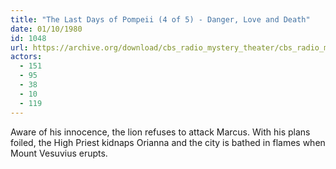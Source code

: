 ```yaml
---
title: "The Last Days of Pompeii (4 of 5) - Danger, Love and Death"
date: 01/10/1980
id: 1048
url: https://archive.org/download/cbs_radio_mystery_theater/cbs_radio_mystery_theater-1001-1050.zip/cbs_radio_mystery_theater-1001-1050%2Fcbsrmt_1048_the_last_days_of_pompeii_4_of_5_danger_love_and_death.mp3
actors:
  - 151
  - 95
  - 38
  - 10
  - 119
---
```

Aware of his innocence, the lion refuses to attack Marcus. With his plans foiled, the High Priest kidnaps Orianna and the city is bathed in flames when Mount Vesuvius erupts.